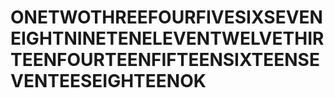 # ONETWOTHREEFOURFIVESIXSEVENEIGHTNINETENELEVENTWELVETHIRTEENFOURTEENFIFTEENSIXTEENSEVENTEESEIGHTEENOK
